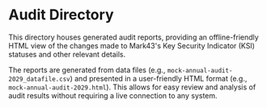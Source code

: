 # Audit Directory

This directory houses generated audit reports, providing an offline-friendly HTML view of the changes made to Mark43's Key Security Indicator (KSI) statuses and other relevant details.

The reports are generated from data files (e.g., `mock-annual-audit-2029_datafile.csv`) and presented in a user-friendly HTML format (e.g., `mock-annual-audit-2029.html`). This allows for easy review and analysis of audit results without requiring a live connection to any system.
